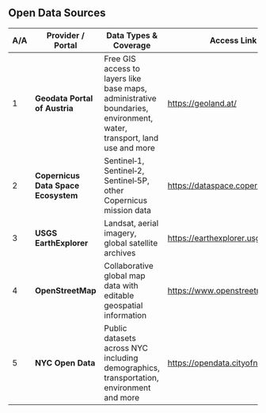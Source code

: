 ## Open Data Sources

| A/A      |                                    Provider / Portal                          | Data Types & Coverage                                                                 | Access Link |
|-------------------------------------------|----------------------------------------------------------------------------------------|-------------|------------------------------ |
| 1 | **Geodata Portal of Austria** |Free GIS access to layers like base maps, administrative boundaries, environment, water, transport, land use and more| https://geoland.at/ |
| 2 | **Copernicus Data Space Ecosystem**        | Sentinel‑1, Sentinel‑2, Sentinel‑5P, other Copernicus mission data      | https://dataspace.copernicus.eu |
| 3 | **USGS EarthExplorer**                     | Landsat, aerial imagery, global satellite archives                                     | https://earthexplorer.usgs.gov/ |
| 4 | **OpenStreetMap** | Collaborative global map data with editable geospatial information| https://www.openstreetmap.org/ |
| 5 | **NYC Open Data**                | Public datasets across NYC including demographics, transportation, environment and more | https://opendata.cityofnewyork.us/ |
